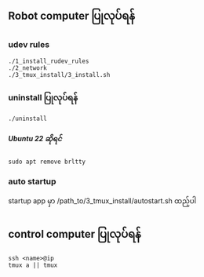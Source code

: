 ## Robot computer ပြုလုပ်ရန်
### udev rules
```
./1_install_rudev_rules
./2_network
./3_tmux_install/3_install.sh
```
### uninstall ပြုလုပ်ရန်
```
./uninstall
```
##### Ubuntu 22 ဆိုရင် 
```
sudo apt remove brltty   
```
### auto startup 

startup app မှာ /path_to/3_tmux_install/autostart.sh ထည့်ပါ

## control computer ပြုလုပ်ရန်
```
ssh <name>@ip
tmux a || tmux
```
